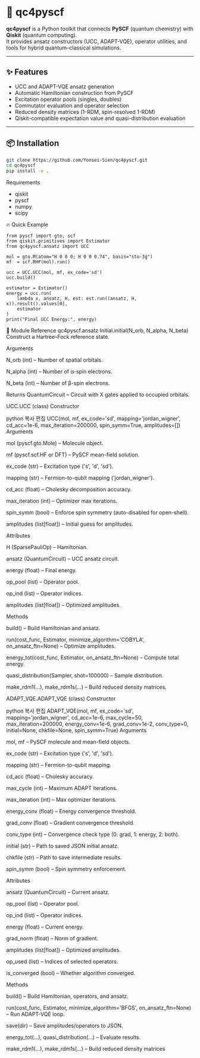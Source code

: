 # 🚀 qc4pyscf

**qc4pyscf** is a Python toolkit that connects **PySCF** (quantum chemistry) with **Qiskit** (quantum computing).  
It provides ansatz constructors (UCC, ADAPT-VQE), operator utilities, and tools for hybrid quantum–classical simulations.

---

## ✨ Features
- UCC and ADAPT-VQE ansatz generation  
- Automatic Hamiltonian construction from PySCF  
- Excitation operator pools (singles, doubles)  
- Commutator evaluation and operator selection  
- Reduced density matrices (1-RDM, spin-resolved 1-RDM)  
- Qiskit-compatible expectation value and quasi-distribution evaluation  

---

## 📦 Installation

```bash
git clone https://github.com/Yonsei-Sien/qc4pyscf.git
cd qc4pyscf
pip install -e .
```

Requirements
- qiskit
- pyscf
- numpy
- scipy


🔥 Quick Example
```
from pyscf import gto, scf
from qiskit.primitives import Estimator
from qc4pyscf.ansatz import UCC

mol = gto.M(atom="H 0 0 0; H 0 0 0.74", basis="sto-3g")
mf  = scf.RHF(mol).run()

ucc = UCC.UCC(mol, mf, ex_code='sd')
ucc.build()

estimator = Estimator()
energy = ucc.run(
    lambda x, ansatz, H, est: est.run((ansatz, H, x)).result().values[0],
    estimator
)
print("Final UCC Energy:", energy)
```


🧩 Module Reference
qc4pyscf.ansatz
Initial.initial(N_orb, N_alpha, N_beta)
Construct a Hartree–Fock reference state.

Arguments

N_orb (int) – Number of spatial orbitals.

N_alpha (int) – Number of α-spin electrons.

N_beta (int) – Number of β-spin electrons.

Returns
QuantumCircuit – Circuit with X gates applied to occupied orbitals.

UCC.UCC (class)
Constructor

python
복사
편집
UCC(mol, mf, ex_code='sd', mapping='jordan_wigner',
    cd_acc=1e-6, max_iteration=200000,
    spin_symm=True, amplitudes=[])
Arguments

mol (pyscf.gto.Mole) – Molecule object.

mf (pyscf.scf.HF or DFT) – PySCF mean-field solution.

ex_code (str) – Excitation type ('s', 'd', 'sd').

mapping (str) – Fermion-to-qubit mapping ('jordan_wigner').

cd_acc (float) – Cholesky decomposition accuracy.

max_iteration (int) – Optimizer max iterations.

spin_symm (bool) – Enforce spin symmetry (auto-disabled for open-shell).

amplitudes (list[float]) – Initial guess for amplitudes.

Attributes

H (SparsePauliOp) – Hamiltonian.

ansatz (QuantumCircuit) – UCC ansatz circuit.

energy (float) – Final energy.

op_pool (list) – Operator pool.

op_ind (list) – Operator indices.

amplitudes (list[float]) – Optimized amplitudes.

Methods

build() – Build Hamiltonian and ansatz.

run(cost_func, Estimator, minimize_algorithm='COBYLA', on_ansatz_ftn=None) – Optimize amplitudes.

energy_tot(cost_func, Estimator, on_ansatz_ftn=None) – Compute total energy.

quasi_distribution(Sampler, shot=100000) – Sample distribution.

make_rdm1(...), make_rdm1s(...) – Build reduced density matrices.

ADAPT_VQE.ADAPT_VQE (class)
Constructor

python
복사
편집
ADAPT_VQE(mol, mf, ex_code='sd', mapping='jordan_wigner',
          cd_acc=1e-6, max_cycle=50, max_iteration=200000,
          energy_conv=1e-6, grad_conv=1e-2, conv_type=0,
          initial=None, chkfile=None, spin_symm=True)
Arguments

mol, mf – PySCF molecule and mean-field objects.

ex_code (str) – Excitation type ('s', 'd', 'sd').

mapping (str) – Fermion-to-qubit mapping.

cd_acc (float) – Cholesky accuracy.

max_cycle (int) – Maximum ADAPT iterations.

max_iteration (int) – Max optimizer iterations.

energy_conv (float) – Energy convergence threshold.

grad_conv (float) – Gradient convergence threshold.

conv_type (int) – Convergence check type (0: grad, 1: energy, 2: both).

initial (str) – Path to saved JSON initial ansatz.

chkfile (str) – Path to save intermediate results.

spin_symm (bool) – Spin symmetry enforcement.

Attributes

ansatz (QuantumCircuit) – Current ansatz.

op_pool (list) – Operator pool.

op_ind (list) – Operator indices.

energy (float) – Current energy.

grad_norm (float) – Norm of gradient.

amplitudes (list[float]) – Optimized amplitudes.

op_used (list) – Indices of selected operators.

is_converged (bool) – Whether algorithm converged.

Methods

build() – Build Hamiltonian, operators, and ansatz.

run(cost_func, Estimator, minimize_algorithm='BFGS', on_ansatz_ftn=None) – Run ADAPT-VQE loop.

save(dir) – Save amplitudes/operators to JSON.

energy_tot(...), quasi_distribution(...) – Evaluate results.

make_rdm1(...), make_rdm1s(...) – Build reduced density matrices
